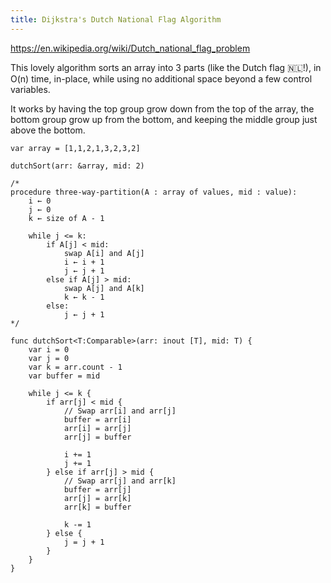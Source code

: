 ```yaml
---
title: Dijkstra's Dutch National Flag Algorithm
---
```


https://en.wikipedia.org/wiki/Dutch_national_flag_problem

This lovely algorithm sorts an array into 3 parts (like the Dutch flag 🇳🇱!), in O(n) time, in-place, while using no additional space beyond a few control variables.

It works by having the top group grow down from the top of the array, the bottom group grow up from the bottom, and keeping the middle group just above the bottom. 

```
var array = [1,1,2,1,3,2,3,2]

dutchSort(arr: &array, mid: 2)

/*
procedure three-way-partition(A : array of values, mid : value):
    i ← 0
    j ← 0
    k ← size of A - 1

    while j <= k:
        if A[j] < mid:
            swap A[i] and A[j]
            i ← i + 1
            j ← j + 1
        else if A[j] > mid:
            swap A[j] and A[k]
            k ← k - 1
        else:
            j ← j + 1
*/

func dutchSort<T:Comparable>(arr: inout [T], mid: T) {
    var i = 0
    var j = 0
    var k = arr.count - 1
    var buffer = mid
    
    while j <= k {
        if arr[j] < mid {
            // Swap arr[i] and arr[j]
            buffer = arr[i]
            arr[i] = arr[j]
            arr[j] = buffer
            
            i += 1
            j += 1
        } else if arr[j] > mid {
            // Swap arr[j] and arr[k]
            buffer = arr[j]
            arr[j] = arr[k]
            arr[k] = buffer
            
            k -= 1
        } else {
            j = j + 1
        }
    }
}
```

